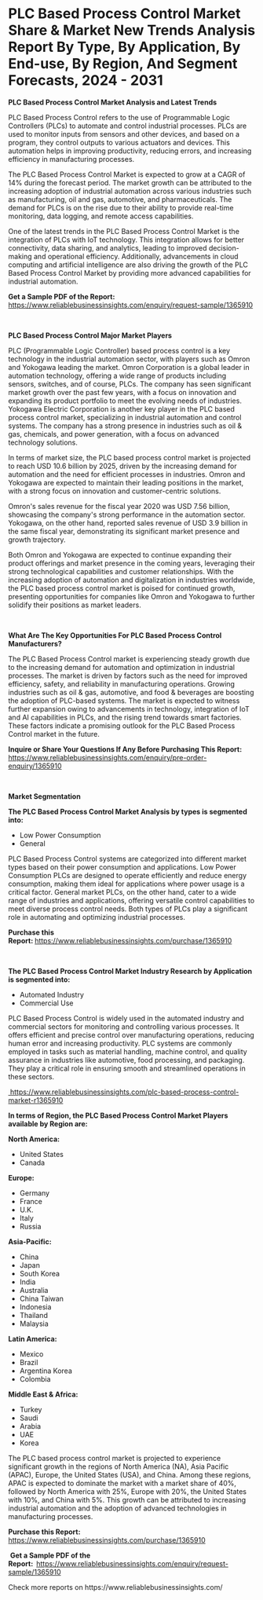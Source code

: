 <p><h1>PLC Based Process Control Market Share & Market New Trends Analysis Report By Type, By Application, By End-use, By Region, And Segment Forecasts, 2024 - 2031</h1></p><p><strong>PLC Based Process Control Market Analysis and Latest Trends</strong></p>
<p><p>PLC Based Process Control refers to the use of Programmable Logic Controllers (PLCs) to automate and control industrial processes. PLCs are used to monitor inputs from sensors and other devices, and based on a program, they control outputs to various actuators and devices. This automation helps in improving productivity, reducing errors, and increasing efficiency in manufacturing processes.</p><p>The PLC Based Process Control Market is expected to grow at a CAGR of 14% during the forecast period. The market growth can be attributed to the increasing adoption of industrial automation across various industries such as manufacturing, oil and gas, automotive, and pharmaceuticals. The demand for PLCs is on the rise due to their ability to provide real-time monitoring, data logging, and remote access capabilities.</p><p>One of the latest trends in the PLC Based Process Control Market is the integration of PLCs with IoT technology. This integration allows for better connectivity, data sharing, and analytics, leading to improved decision-making and operational efficiency. Additionally, advancements in cloud computing and artificial intelligence are also driving the growth of the PLC Based Process Control Market by providing more advanced capabilities for industrial automation.</p></p>
<p><strong>Get a Sample PDF of the Report:&nbsp;</strong> <a href="https://www.reliablebusinessinsights.com/enquiry/request-sample/1365910">https://www.reliablebusinessinsights.com/enquiry/request-sample/1365910</a></p>
<p>&nbsp;</p>
<p><strong>PLC Based Process Control Major Market Players</strong></p>
<p><p>PLC (Programmable Logic Controller) based process control is a key technology in the industrial automation sector, with players such as Omron and Yokogawa leading the market. Omron Corporation is a global leader in automation technology, offering a wide range of products including sensors, switches, and of course, PLCs. The company has seen significant market growth over the past few years, with a focus on innovation and expanding its product portfolio to meet the evolving needs of industries. Yokogawa Electric Corporation is another key player in the PLC based process control market, specializing in industrial automation and control systems. The company has a strong presence in industries such as oil & gas, chemicals, and power generation, with a focus on advanced technology solutions.</p><p>In terms of market size, the PLC based process control market is projected to reach USD 10.6 billion by 2025, driven by the increasing demand for automation and the need for efficient processes in industries. Omron and Yokogawa are expected to maintain their leading positions in the market, with a strong focus on innovation and customer-centric solutions. </p><p>Omron's sales revenue for the fiscal year 2020 was USD 7.56 billion, showcasing the company's strong performance in the automation sector. Yokogawa, on the other hand, reported sales revenue of USD 3.9 billion in the same fiscal year, demonstrating its significant market presence and growth trajectory.</p><p>Both Omron and Yokogawa are expected to continue expanding their product offerings and market presence in the coming years, leveraging their strong technological capabilities and customer relationships. With the increasing adoption of automation and digitalization in industries worldwide, the PLC based process control market is poised for continued growth, presenting opportunities for companies like Omron and Yokogawa to further solidify their positions as market leaders.</p></p>
<p>&nbsp;</p>
<p><strong>What Are The Key Opportunities For PLC Based Process Control Manufacturers?</strong></p>
<p><p>The PLC Based Process Control market is experiencing steady growth due to the increasing demand for automation and optimization in industrial processes. The market is driven by factors such as the need for improved efficiency, safety, and reliability in manufacturing operations. Growing industries such as oil & gas, automotive, and food & beverages are boosting the adoption of PLC-based systems. The market is expected to witness further expansion owing to advancements in technology, integration of IoT and AI capabilities in PLCs, and the rising trend towards smart factories. These factors indicate a promising outlook for the PLC Based Process Control market in the future.</p></p>
<p><strong>Inquire or Share Your Questions If Any Before Purchasing This Report:</strong> <a href="https://www.reliablebusinessinsights.com/enquiry/pre-order-enquiry/1365910">https://www.reliablebusinessinsights.com/enquiry/pre-order-enquiry/1365910</a></p>
<p>&nbsp;</p>
<p><strong>Market Segmentation</strong></p>
<p><strong>The PLC Based Process Control Market Analysis by types is segmented into:</strong></p>
<p><ul><li>Low Power Consumption</li><li>General</li></ul></p>
<p><p>PLC Based Process Control systems are categorized into different market types based on their power consumption and applications. Low Power Consumption PLCs are designed to operate efficiently and reduce energy consumption, making them ideal for applications where power usage is a critical factor. General market PLCs, on the other hand, cater to a wide range of industries and applications, offering versatile control capabilities to meet diverse process control needs. Both types of PLCs play a significant role in automating and optimizing industrial processes.</p></p>
<p><strong>Purchase this Report:&nbsp;</strong><a href="https://www.reliablebusinessinsights.com/purchase/1365910">https://www.reliablebusinessinsights.com/purchase/1365910</a></p>
<p>&nbsp;</p>
<p><strong>The PLC Based Process Control Market Industry Research by Application is segmented into:</strong></p>
<p><ul><li>Automated Industry</li><li>Commercial Use</li></ul></p>
<p><p>PLC Based Process Control is widely used in the automated industry and commercial sectors for monitoring and controlling various processes. It offers efficient and precise control over manufacturing operations, reducing human error and increasing productivity. PLC systems are commonly employed in tasks such as material handling, machine control, and quality assurance in industries like automotive, food processing, and packaging. They play a critical role in ensuring smooth and streamlined operations in these sectors.</p></p>
<p><a href="https://www.reliablebusinessinsights.com/plc-based-process-control-market-r1365910">&nbsp;https://www.reliablebusinessinsights.com/plc-based-process-control-market-r1365910</a></p>
<p><strong>In terms of Region, the PLC Based Process Control Market Players available by Region are:</strong></p>
<p>
    <p> <strong> North America: </strong>
        <ul>
            <li>United States</li>
            <li>Canada</li>
        </ul>
        </p> 
    <p> <strong> Europe: </strong>
        <ul>
            <li>Germany</li>
            <li>France</li>
            <li>U.K.</li>
            <li>Italy</li>
            <li>Russia</li>
        </ul>
        </p> 
    <p> <strong> Asia-Pacific: </strong>
        <ul>
            <li>China</li>
            <li>Japan</li>
            <li>South Korea</li>
            <li>India</li>
            <li>Australia</li>
            <li>China Taiwan</li>
            <li>Indonesia</li>
            <li>Thailand</li>
            <li>Malaysia</li>
        </ul>
        </p> 
    <p> <strong> Latin America: </strong>
        <ul>
            <li>Mexico</li>
            <li>Brazil</li>
            <li>Argentina Korea</li>
            <li>Colombia</li>
        </ul>
        </p> 
    <p> <strong> Middle East & Africa: </strong>
        <ul>
            <li>Turkey</li>
            <li>Saudi</li>
            <li>Arabia</li>
            <li>UAE</li>
            <li>Korea</li>
        </ul>
    </p>
    </p>
<p><p>The PLC based process control market is projected to experience significant growth in the regions of North America (NA), Asia Pacific (APAC), Europe, the United States (USA), and China. Among these regions, APAC is expected to dominate the market with a market share of 40%, followed by North America with 25%, Europe with 20%, the United States with 10%, and China with 5%. This growth can be attributed to increasing industrial automation and the adoption of advanced technologies in manufacturing processes.</p></p>
<p><strong>Purchase this Report: </strong><a href="https://www.reliablebusinessinsights.com/purchase/1365910">https://www.reliablebusinessinsights.com/purchase/1365910</a></p>
<p>&nbsp;<strong>Get a Sample PDF of the Report:&nbsp;&nbsp;</strong><a href="https://www.reliablebusinessinsights.com/enquiry/request-sample/1365910">https://www.reliablebusinessinsights.com/enquiry/request-sample/1365910</a></p>
<p><strong></strong></p>
<p>Check more reports on https://www.reliablebusinessinsights.com/</p>